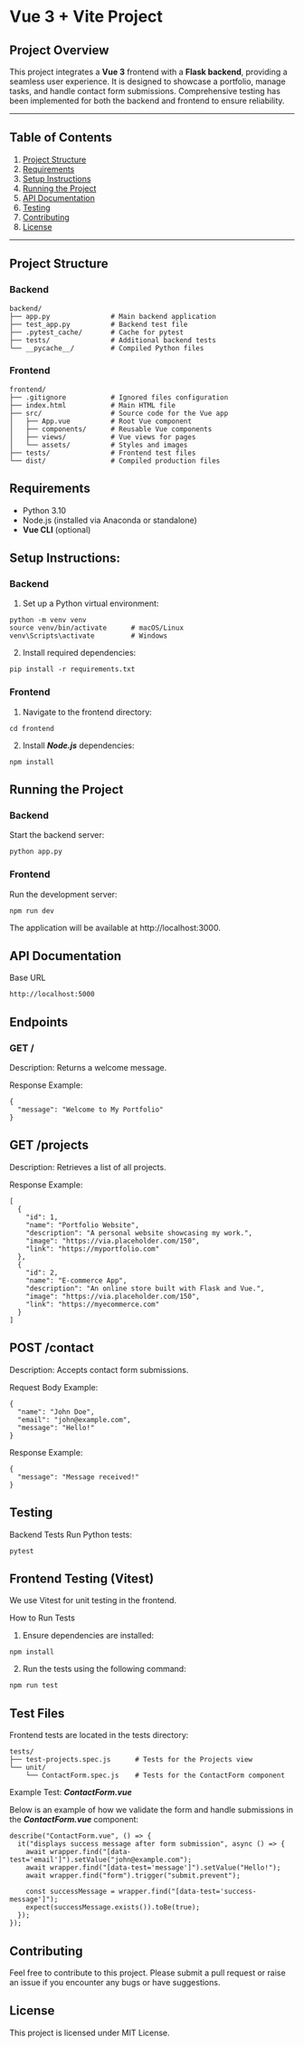 # Vue 3 + Vite Project

## Project Overview
This project integrates a **Vue 3** frontend with a **Flask backend**, providing a seamless user experience. It is designed to showcase a portfolio, manage tasks, and handle contact form submissions. Comprehensive testing has been implemented for both the backend and frontend to ensure reliability.

---

## Table of Contents
1. [Project Structure](#project-structure)
2. [Requirements](#requirements)
3. [Setup Instructions](#setup-instructions)
4. [Running the Project](#running-the-project)
5. [API Documentation](#api-documentation)
6. [Testing](#testing)
7. [Contributing](#contributing)
8. [License](#license)

---

## Project Structure

### Backend
```
backend/
├── app.py               # Main backend application
├── test_app.py          # Backend test file
├── .pytest_cache/       # Cache for pytest
├── tests/               # Additional backend tests
└── __pycache__/         # Compiled Python files
```
### Frontend
```
frontend/
├── .gitignore           # Ignored files configuration
├── index.html           # Main HTML file
├── src/                 # Source code for the Vue app
│   ├── App.vue          # Root Vue component
│   ├── components/      # Reusable Vue components
│   ├── views/           # Vue views for pages
│   └── assets/          # Styles and images
├── tests/               # Frontend test files
└── dist/                # Compiled production files
```

## Requirements

- Python 3.10
- Node.js (installed via Anaconda or standalone)
- **Vue CLI** (optional)

## Setup Instructions:

### Backend
1. Set up a Python virtual environment:

```
python -m venv venv
source venv/bin/activate      # macOS/Linux
venv\Scripts\activate         # Windows
```
2. Install required dependencies:

```
pip install -r requirements.txt
```

### Frontend
1. Navigate to the frontend directory:
```
cd frontend
```

2. Install ***Node.js*** dependencies:
```
npm install
```
## Running the Project

### Backend
Start the backend server:
```
python app.py
```

### Frontend
Run the development server:
```
npm run dev
```
The application will be available at http://localhost:3000.

## API Documentation
Base URL

```
http://localhost:5000
```
## Endpoints
### GET /
Description: Returns a welcome message.

Response Example:
```
{
  "message": "Welcome to My Portfolio"
}
```
## GET /projects
Description: Retrieves a list of all projects.

Response Example:

```
[
  {
    "id": 1,
    "name": "Portfolio Website",
    "description": "A personal website showcasing my work.",
    "image": "https://via.placeholder.com/150",
    "link": "https://myportfolio.com"
  },
  {
    "id": 2,
    "name": "E-commerce App",
    "description": "An online store built with Flask and Vue.",
    "image": "https://via.placeholder.com/150",
    "link": "https://myecommerce.com"
  }
]
```
## POST /contact
Description: Accepts contact form submissions.

Request Body Example:

```
{
  "name": "John Doe",
  "email": "john@example.com",
  "message": "Hello!"
}
```

Response Example:

```
{
  "message": "Message received!"
}
```

## Testing
Backend Tests
Run Python tests:

```
pytest
```

## Frontend Testing (Vitest)
We use Vitest for unit testing in the frontend.

How to Run Tests
1. Ensure dependencies are installed:
```
npm install
```

2. Run the tests using the following command:
```
npm run test
```

## Test Files
Frontend tests are located in the tests directory:

```
tests/
├── test-projects.spec.js      # Tests for the Projects view
└── unit/
    └── ContactForm.spec.js    # Tests for the ContactForm component
```
Example Test: ***ContactForm.vue***

Below is an example of how we validate the form and handle submissions in the ***ContactForm.vue*** component:

```
describe("ContactForm.vue", () => {
  it("displays success message after form submission", async () => {
    await wrapper.find("[data-test='email']").setValue("john@example.com");
    await wrapper.find("[data-test='message']").setValue("Hello!");
    await wrapper.find("form").trigger("submit.prevent");

    const successMessage = wrapper.find("[data-test='success-message']");
    expect(successMessage.exists()).toBe(true);
  });
});
```
## Contributing
Feel free to contribute to this project. Please submit a pull request or raise an issue if you encounter any bugs or have suggestions.

## License
This project is licensed under MIT License.
